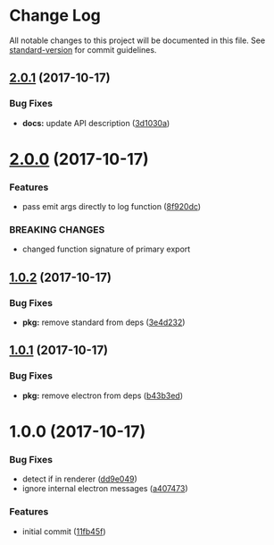 # Change Log

All notable changes to this project will be documented in this file. See [standard-version](https://github.com/conventional-changelog/standard-version) for commit guidelines.

<a name="2.0.1"></a>
## [2.0.1](https://github.com/ungoldman/electron-ipc-log/compare/v2.0.0...v2.0.1) (2017-10-17)


### Bug Fixes

* **docs:** update API description ([3d1030a](https://github.com/ungoldman/electron-ipc-log/commit/3d1030a))



<a name="2.0.0"></a>
# [2.0.0](https://github.com/ungoldman/electron-ipc-log/compare/v1.0.2...v2.0.0) (2017-10-17)


### Features

* pass emit args directly to log function ([8f920dc](https://github.com/ungoldman/electron-ipc-log/commit/8f920dc))


### BREAKING CHANGES

* changed function signature of primary export



<a name="1.0.2"></a>
## [1.0.2](https://github.com/ungoldman/electron-ipc-log/compare/v1.0.1...v1.0.2) (2017-10-17)


### Bug Fixes

* **pkg:** remove standard from deps ([3e4d232](https://github.com/ungoldman/electron-ipc-log/commit/3e4d232))



<a name="1.0.1"></a>
## [1.0.1](https://github.com/ungoldman/electron-ipc-log/compare/v1.0.0...v1.0.1) (2017-10-17)


### Bug Fixes

* **pkg:** remove electron from deps ([b43b3ed](https://github.com/ungoldman/electron-ipc-log/commit/b43b3ed))



<a name="1.0.0"></a>
# 1.0.0 (2017-10-17)


### Bug Fixes

* detect if in renderer ([dd9e049](https://github.com/ungoldman/electron-ipc-log/commit/dd9e049))
* ignore internal electron messages ([a407473](https://github.com/ungoldman/electron-ipc-log/commit/a407473))


### Features

* initial commit ([11fb45f](https://github.com/ungoldman/electron-ipc-log/commit/11fb45f))

